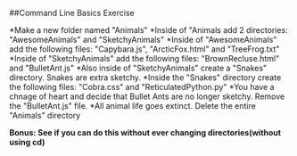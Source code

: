 ##Command Line Basics Exercise

*Make a new folder named "Animals"
*Inside of "Animals add 2 directories: "AwesomeAnimals" and "SketchyAnimals"
*Inside of "AwesomeAnimals" add the following files: "Capybara.js", "ArcticFox.html" and "TreeFrog.txt"
*Inside of "SketchyAnimals" add the following files: "BrownRecluse.html" and "BulletAnt.js"
*Also inside of "SketchyAnimals" create a "Snakes" directory. Snakes are extra sketchy.
*Inside the "Snakes" directory create the following files: "Cobra.css" and "ReticulatedPython.py"
*You have a chnage of heart and decide that Bullet Ants are no longer sketchy. Remove the "BulletAnt.js" file.
*All animal life goes extinct. Delete the entire "Animals" directory

**Bonus: See if you can do this without ever changing directories(without using cd)**
